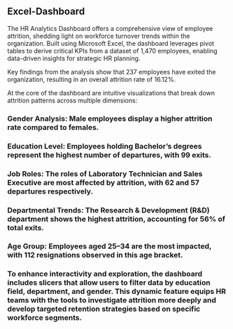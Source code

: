 ## Excel-Dashboard
The HR Analytics Dashboard offers a comprehensive view of employee attrition, shedding light on workforce turnover trends within the organization. Built using Microsoft Excel, the dashboard leverages pivot tables to derive critical KPIs from a dataset of 1,470 employees, enabling data-driven insights for strategic HR planning.

Key findings from the analysis show that 237 employees have exited the organization, resulting in an overall attrition rate of 16.12%.

At the core of the dashboard are intuitive visualizations that break down attrition patterns across multiple dimensions:

### Gender Analysis: Male employees display a higher attrition rate compared to females.

### Education Level: Employees holding Bachelor’s degrees represent the highest number of departures, with 99 exits.

### Job Roles: The roles of Laboratory Technician and Sales Executive are most affected by attrition, with 62 and 57 departures respectively.

### Departmental Trends: The Research & Development (R&D) department shows the highest attrition, accounting for 56% of total exits.

### Age Group: Employees aged 25–34 are the most impacted, with 112 resignations observed in this age bracket.

### To enhance interactivity and exploration, the dashboard includes slicers that allow users to filter data by education field, department, and gender. This dynamic feature equips HR teams with the tools to investigate attrition more deeply and develop targeted retention strategies based on specific workforce segments.
